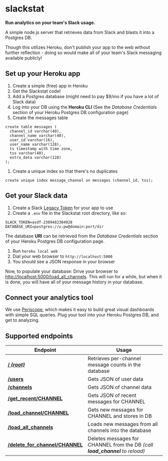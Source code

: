 # slackstat
**Run analytics on your team's Slack usage.**

A simple node.js server that retrieves data from Slack and blasts it into a Postgres DB.

Though this utilizes Heroku, don't publish your app to the web without further reflection - doing so would make all of your team's Slack messaging available publicly! 


## Set up your Heroku app

1. Create a simple (free) app in Heroku
1. Get the Slackstat code!
1. Add a Postgres database (might need to pay $9/mo if you have a lot of Slack data)
1. Log into your DB using the **Heroku CLI** (See the *Database Credentials* section of your Heroku Postgres DB configuration page)
1. Create the messages table
  ```
  create table messages (
    channel_id varchar(40), 
    channel_name varchar(40), 
    user_id varchar(16), 
    user_name varchar(128), 
    ts timestamp with time zone, 
    tss varchar(40),
    extra_data varchar(128)
  );
  ```
1. Create a unique index so that there's no duplicates
  ```
  create unique index message_channel on messages (channel_id, tss);
  ```

## Get your Slack data

1. Create a Slack [Legacy Token](https://api.slack.com/custom-integrations/legacy-tokens) for your app to use
1. Create a `.env` file in the Slackstat root directory, like so:
  ```
  SLACK_TOKEN=asdf-2309482304928
  DATABASE_URI=postgres://u:pw@domain:port/dir
  ```
  The database **URI** can be retrieved from the *Database Credentials* section of your Heroku Postgres DB configuration page.
1. Run `heroku local web`
1. Dial your web browser to `http://localhost:5000`
1. You should see a JSON response in your browser


Now, to populate your database:  Drive your browser to [http://localhost:5000/load_all_channels]().  This will run for a while, but when it is done, you will have all of your message history in your database.  

## Connect your analytics tool
We use [Periscope](https://www.periscopedata.com/), which makes it easy to build great visual dashboards with simple SQL queries.  Plug your tool into your Heroku Postgres DB, and get to analyzing.



## Supported endpoints

Endpoint | Usage
---|---
**[/ _(root)_](http://localhost:5000/)** | Retrieves per-channel message counts in the database
**[/users](http://localhost:5000/users)** | Gets JSON of user data
**[/channels](http://localhost:5000/channels)** | Gets JSON of channel data
**[/get_recent/CHANNEL](http://localhost:5000/get_recent/general)** | Gets JSON of recent messages for CHANNEL
**[/load_channel/CHANNEL](http://localhost:5000/load_channel/general)** | Gets new messages for CHANNEL and stores in DB
**[/load_all_channels](http://localhost:5000/load_all_channels)** | Loads new messages from all channels into the database
**[/delete_for_channel/CHANNEL](http://localhost:5000/delete_for_channel/general)** | Deletes messages for CHANNEL from the DB _(call **load_channel** to reload)_









